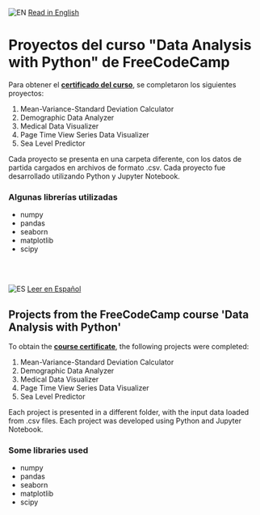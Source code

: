 ![EN](https://img.shields.io/badge/lang-en-blue.svg) [Read in English](#projects-from-the-freecodecamp-course-data-analysis-with-python)
# Proyectos del curso "Data Analysis with Python" de FreeCodeCamp
Para obtener el **[certificado del curso](https://www.freecodecamp.org/certification/fcc1a476257-b22f-431e-817c-ac0f74fc4b6f/data-analysis-with-python-v7)**, se completaron los siguientes proyectos:

1. Mean-Variance-Standard Deviation Calculator
2. Demographic Data Analyzer
3. Medical Data Visualizer
4. Page Time View Series Data Visualizer
5. Sea Level Predictor

Cada proyecto se presenta en una carpeta diferente, con los datos de partida cargados en archivos de formato .csv.
Cada proyecto fue desarrollado utilizando Python y Jupyter Notebook.

### Algunas librerías utilizadas
* numpy
* pandas
* seaborn
* matplotlib
* scipy


<br>
<br>
  

![ES](https://img.shields.io/badge/lang-es-yellow.svg) [Leer en Español](#proyectos-del-curso-data-analysis-with-python-de-freecodecamp)
## Projects from the FreeCodeCamp course 'Data Analysis with Python'
To obtain the **[course certificate](https://www.freecodecamp.org/certification/fcc1a476257-b22f-431e-817c-ac0f74fc4b6f/data-analysis-with-python-v7)**, the following projects were completed:

1. Mean-Variance-Standard Deviation Calculator
2. Demographic Data Analyzer
3. Medical Data Visualizer
4. Page Time View Series Data Visualizer
5. Sea Level Predictor

Each project is presented in a different folder, with the input data loaded from .csv files.
Each project was developed using Python and Jupyter Notebook.

### Some libraries used
* numpy
* pandas
* seaborn
* matplotlib
* scipy
